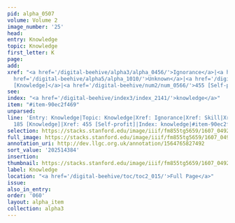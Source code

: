 ```yaml
---
pid: alpha_0507
volume: Volume 2
image_number: '25'
head:
entry: Knowledge
topic: Knowledge
first_letter: K
page:
add:
xref: "<a href='/digital-beehive/alpha3/alpha_0456/'>Ignorance</a>|<a href='/digital-beehive/alpha4/alpha_0887/'>Skill</a>|<a
  href='/digital-beehive/alpha5/alpha_1010/'>Unknown</a>|<a href='/digital-beehive/num1/num_0194/'>185
  [Knowledge]</a>|<a href='/digital-beehive/num2/num_0566/'>455 [Self-profit]</a>"
see:
index: "<a href='/digital-beehive/index3/index_2141/'>knowledge</a>"
item: "#item-90ec2f469"
unparsed:
line: 'Entry: Knowledge|Topic: Knowledge|Xref: Ignorance|Xref: Skill|Xref: Unknown|Xref:
  185 [Knowledge]|Xref: 455 [Self-profit]|Index: knowledge|#item-90ec2f469'
selection: https://stacks.stanford.edu/image/iiif/fm855tg5659/1607_0492/356,4384,3036,729/full/0/default.jpg
full_image: https://stacks.stanford.edu/image/iiif/fm855tg5659/1607_0492/full/full/0/default.jpg
annotation_uri: http://dev.llgc.org.uk/annotation/1564765827492
sort_value: '202514384'
insertion:
thumbnail: https://stacks.stanford.edu/image/iiif/fm855tg5659/1607_0492/356,4384,600,180/250,/0/default.jpg
label: Knowledge
location: "<a href='/digital-beehive/toc/toc2_015/'>Full Page</a>"
issue:
also_in_entry:
order: '060'
layout: alpha_item
collection: alpha3
---
```

